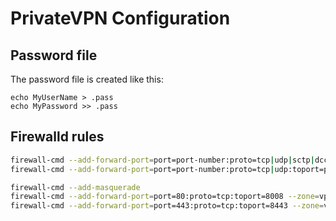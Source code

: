 # PrivateVPN Configuration

## Password file

The password file is created like this:

```
echo MyUserName > .pass
echo MyPassword >> .pass
```

## Firewalld rules

```bash
firewall-cmd --add-forward-port=port=port-number:proto=tcp|udp|sctp|dccp:toport=port-number
firewall-cmd --add-forward-port=port=port-number:proto=tcp|udp:toport=port-number:toaddr=IP

firewall-cmd --add-masquerade
firewall-cmd --add-forward-port=port=80:proto=tcp:toport=8008 --zone=vpn --permanent
firewall-cmd --add-forward-port=port=443:proto=tcp:toport=8443 --zone=vpn --permanent
```
